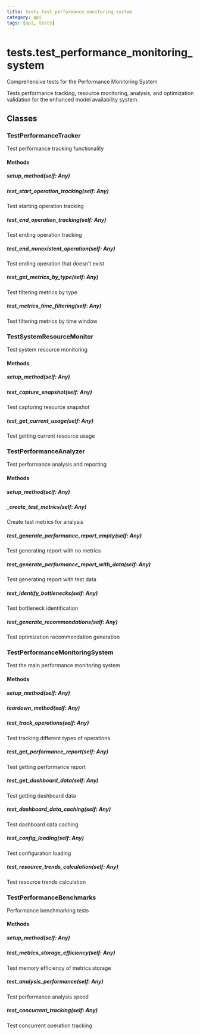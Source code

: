 ```yaml
---
title: tests.test_performance_monitoring_system
category: api
tags: [api, tests]
---
```


# tests.test_performance_monitoring_system

Comprehensive tests for the Performance Monitoring System

Tests performance tracking, resource monitoring, analysis, and optimization
validation for the enhanced model availability system.

## Classes

### TestPerformanceTracker

Test performance tracking functionality

#### Methods

##### setup_method(self: Any)



##### test_start_operation_tracking(self: Any)

Test starting operation tracking

##### test_end_operation_tracking(self: Any)

Test ending operation tracking

##### test_end_nonexistent_operation(self: Any)

Test ending operation that doesn't exist

##### test_get_metrics_by_type(self: Any)

Test filtering metrics by type

##### test_metrics_time_filtering(self: Any)

Test filtering metrics by time window

### TestSystemResourceMonitor

Test system resource monitoring

#### Methods

##### setup_method(self: Any)



##### test_capture_snapshot(self: Any)

Test capturing resource snapshot

##### test_get_current_usage(self: Any)

Test getting current resource usage

### TestPerformanceAnalyzer

Test performance analysis and reporting

#### Methods

##### setup_method(self: Any)



##### _create_test_metrics(self: Any)

Create test metrics for analysis

##### test_generate_performance_report_empty(self: Any)

Test generating report with no metrics

##### test_generate_performance_report_with_data(self: Any)

Test generating report with test data

##### test_identify_bottlenecks(self: Any)

Test bottleneck identification

##### test_generate_recommendations(self: Any)

Test optimization recommendation generation

### TestPerformanceMonitoringSystem

Test the main performance monitoring system

#### Methods

##### setup_method(self: Any)



##### teardown_method(self: Any)



##### test_track_operations(self: Any)

Test tracking different types of operations

##### test_get_performance_report(self: Any)

Test getting performance report

##### test_get_dashboard_data(self: Any)

Test getting dashboard data

##### test_dashboard_data_caching(self: Any)

Test dashboard data caching

##### test_config_loading(self: Any)

Test configuration loading

##### test_resource_trends_calculation(self: Any)

Test resource trends calculation

### TestPerformanceBenchmarks

Performance benchmarking tests

#### Methods

##### setup_method(self: Any)



##### test_metrics_storage_efficiency(self: Any)

Test memory efficiency of metrics storage

##### test_analysis_performance(self: Any)

Test performance analysis speed

##### test_concurrent_tracking(self: Any)

Test concurrent operation tracking

